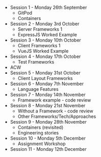 

* Session 1 - Monday 26th September
    * GitPod
    * Containers
* Session 2 - Monday 3rd October
    * Server Frameworks 1
    * ExpressJS Worked Example
* Session 3 - Monday 10th October
    * Client Frameworks 1
    * VueJS Worked Example
* Session 4 - Monday 17th October
    * Test Frameworks
* ACW
* Session 5 - Monday 31st October
    * Client Layout Frameworks
* Session 6 - Monday 7th November
    * Language Features
* Session 7 - Monday 14th November
    * Framework example - code review
* Session 8 - Monday 21st November
    * Without a Framework - code review
    * Other Frameworks/Tech/Approaches
* Session 9 - Monday 28th November
    * Containers (revisited)
    * Engineering stories
* Session 10 - Monday 5th December
    * Assignment Workshop
* Session 11 - Monday 12th December
